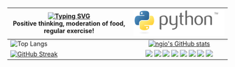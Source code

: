 |  [![Typing SVG](https://readme-typing-svg.demolab.com?font=Fira+Code&weight=600&pause=1000&color=78F713&width=435&lines=%EA%B8%8D%EC%A0%95%EC%A0%81%EC%9D%B8+%EC%82%AC%EA%B3%A0+%EC%9D%8C%EC%8B%9D%EC%9D%98+%EC%A0%88%EC%A0%9C+%EA%B7%9C%EC%B9%99%EC%A0%81%EC%9D%B8+%EC%9A%B4%EB%8F%99)](https://git.io/typing-svg)  <br> Positive thinking, moderation of food, regular exercise!| <img src="./img/python-logo-generic.svg"  width="300px" > |
|---|:---:|
| ![Top Langs](https://github-readme-stats.vercel.app/api/top-langs/?username=ngio&layout=compact)  |[![ngio's GitHub stats](https://github-readme-stats.vercel.app/api?username=ngio&show_icons=true&theme=radical)](https://github.com/anuraghazra/github-readme-stats)|
|  [![GitHub Streak](https://streak-stats.demolab.com?user=ngio&theme=dark&locale=ko&mode=weekly)](https://git.io/streak-stats)  | <img src="https://img.shields.io/badge/python-3776AB?style=flat-square&logo=python&logoColor=black"/> <img src="https://img.shields.io/badge/jquery-0769AD?style=flat-square&logo=jquery&logoColor=black"/> <img src="https://img.shields.io/badge/html5-E34F26?style=flat-square&logo=html5&logoColor=black"/> <img src="https://img.shields.io/badge/microsoftsqlserver-CC2927?style=flat-square&logo=microsoftsqlserver&logoColor=black"/> <img src="https://img.shields.io/badge/nodedotjs-339933?style=flat-square&logo=nodedotjs&logoColor=black"/> <img src="https://img.shields.io/badge/anaconda-44A833?style=flat-square&logo=anaconda&logoColor=black"/> <img src="https://img.shields.io/badge/qt-41CD52?style=flat-square&logo=qt&logoColor=black"/> <img src="https://img.shields.io/badge/frontendmentor-3F54A3?style=flat-square&logo=frontendmentor&logoColor=black"/> |






<!--
https://simpleicons.org/?q=qt 
https://shields.io/badges
-->

<!--
<img src="https://img.shields.io/badge/python-3776AB?style=flat-square&logo=python&logoColor=black"/> <img src="https://img.shields.io/badge/jquery-0769AD?style=flat-square&logo=jquery&logoColor=black"/> <img src="https://img.shields.io/badge/html5-E34F26?style=flat-square&logo=html5&logoColor=black"/>
<img src="https://img.shields.io/badge/microsoftsqlserver-CC2927?style=flat-square&logo=microsoftsqlserver&logoColor=black"/>
<img src="https://img.shields.io/badge/nodedotjs-339933?style=flat-square&logo=nodedotjs&logoColor=black"/>
<img src="https://img.shields.io/badge/anaconda-44A833?style=flat-square&logo=anaconda&logoColor=black"/>
<img src="https://img.shields.io/badge/qt-41CD52?style=flat-square&logo=qt&logoColor=black"/>
<img src="https://img.shields.io/badge/frontendmentor-3F54A3?style=flat-square&logo=frontendmentor&logoColor=black"/>
-->

<!--
 <table>
    <tr> 
        <th>2</th>
        <th>3</th>
    </tr>
    <tr>
        <td>4</td>
        <td>50</td>
    </tr>
</table>

-->

<!--
**ngio/ngio** is a ✨ _special_ ✨ repository because its `README.md` (this file) appears on your GitHub profile.

Here are some ideas to get you started:

- 🔭 I’m currently working on ...
- 🌱 I’m currently learning ...
- 👯 I’m looking to collaborate on ...
- 🤔 I’m looking for help with ...
- 💬 Ask me about ...
- 📫 How to reach me: ...
- 😄 Pronouns: ...
- ⚡ Fun fact: ...

-->
